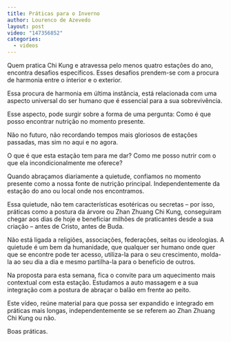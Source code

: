 ```yaml
---
title: Práticas para o Inverno
author: Lourenco de Azevedo
layout: post
video: "147356852"
categories:
  - videos
---
```

Quem pratica Chi Kung e atravessa pelo menos quatro estações do ano, encontra desafios específicos. Esses desafios prendem-se com a procura de harmonia entre o interior e o exterior.

Essa procura de harmonia em última instância, está relacionada com uma aspecto universal do ser humano que é essencial para a sua sobrevivência.

Esse aspecto, pode surgir sobre a forma de uma pergunta: Como é que posso encontrar nutrição no momento presente.

Não no futuro, não recordando tempos mais gloriosos de estações passadas, mas sim no aqui e no agora.

O que é que esta estação tem para me dar?
Como me posso nutrir com o que ela incondicionalmente me oferece?

Quando abraçamos diariamente a quietude, confiamos no momento presente como a nossa fonte de nutrição principal. Independentemente da estação do ano ou local onde nos encontramos.

Essa quietude, não tem características esotéricas ou secretas &#8211; por isso, práticas como a postura da árvore ou Zhan Zhuang Chi Kung, conseguiram chegar aos dias de hoje e beneficiar milhões de praticantes desde a sua criação &#8211; antes de Cristo, antes de Buda.

Não está ligada a religiões, associações, federações, seitas ou ideologias. A quietude é um bem da humanidade, que qualquer ser humano onde quer que se encontre pode ter acesso, utiliza-la para o seu crescimento, molda-la ao seu dia a dia e mesmo partilha-la para o beneficio de outros.

Na proposta para esta semana, fica o convite para um aquecimento mais contextual com esta estação. Estudamos a auto massagem e a sua integração com a postura de abraçar o balão em frente ao peito.

Este vídeo, reúne material para que possa ser expandido e integrado em práticas mais longas, independentemente se se referem ao Zhan Zhuang Chi Kung ou não.

Boas práticas. 